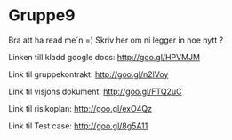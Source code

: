 # Gruppe9

Bra att ha read me´n =)
Skriv her om ni legger in noe nytt ?


Linken till kladd google docs:
http://goo.gl/HPVMJM


Link til gruppekontrakt:
http://goo.gl/n2lVoy


Link til visjons dokument:
http://goo.gl/FTQ2uC


Link til risikoplan:
http://goo.gl/exO4Qz

Link til Test case:
http://goo.gl/8g5A11
